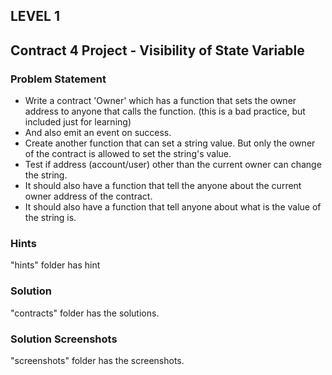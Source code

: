 ## LEVEL 1
## Contract 4 Project - Visibility of State Variable

### Problem Statement

- Write a contract 'Owner' which has a function that sets the owner address to anyone that calls the function. (this is a bad practice, but included just for learning)
- And also emit an event on success.
- Create another function that can set a string value. But only the owner of the contract is allowed to set the string's value.
- Test if address (account/user) other than the current owner can change the string.
- It should also have a function that tell the anyone about the current owner address of the contract.
- It should also have a function that tell anyone about what is the value of the string is.

### Hints

"hints" folder has hint

### Solution

"contracts" folder has the solutions.

### Solution Screenshots

"screenshots" folder has the screenshots.

